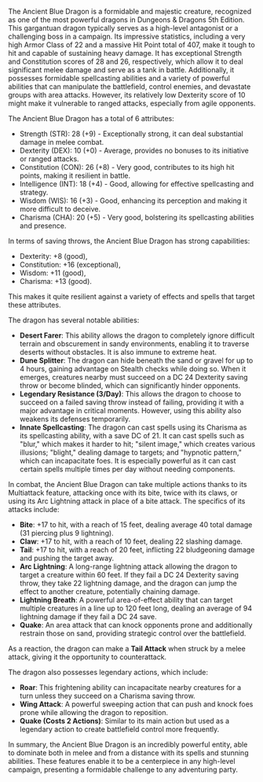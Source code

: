 The Ancient Blue Dragon is a formidable and majestic creature, recognized as one of the most powerful dragons in Dungeons & Dragons 5th Edition. This gargantuan dragon typically serves as a high-level antagonist or a challenging boss in a campaign. Its impressive statistics, including a very high Armor Class of 22 and a massive Hit Point total of 407, make it tough to hit and capable of sustaining heavy damage. It has exceptional Strength and Constitution scores of 28 and 26, respectively, which allow it to deal significant melee damage and serve as a tank in battle. Additionally, it possesses formidable spellcasting abilities and a variety of powerful abilities that can manipulate the battlefield, control enemies, and devastate groups with area attacks. However, its relatively low Dexterity score of 10 might make it vulnerable to ranged attacks, especially from agile opponents.

The Ancient Blue Dragon has a total of 6 attributes: 
- Strength (STR): 28 (+9) - Exceptionally strong, it can deal substantial damage in melee combat. 
- Dexterity (DEX): 10 (+0) - Average, provides no bonuses to its initiative or ranged attacks. 
- Constitution (CON): 26 (+8) - Very good, contributes to its high hit points, making it resilient in battle. 
- Intelligence (INT): 18 (+4) - Good, allowing for effective spellcasting and strategy. 
- Wisdom (WIS): 16 (+3) - Good, enhancing its perception and making it more difficult to deceive. 
- Charisma (CHA): 20 (+5) - Very good, bolstering its spellcasting abilities and presence.

In terms of saving throws, the Ancient Blue Dragon has strong capabilities:
- Dexterity: +8 (good), 
- Constitution: +16 (exceptional), 
- Wisdom: +11 (good), 
- Charisma: +13 (good). 

This makes it quite resilient against a variety of effects and spells that target these attributes.

The dragon has several notable abilities:
- **Desert Farer**: This ability allows the dragon to completely ignore difficult terrain and obscurement in sandy environments, enabling it to traverse deserts without obstacles. It is also immune to extreme heat.
- **Dune Splitter**: The dragon can hide beneath the sand or gravel for up to 4 hours, gaining advantage on Stealth checks while doing so. When it emerges, creatures nearby must succeed on a DC 24 Dexterity saving throw or become blinded, which can significantly hinder opponents.
- **Legendary Resistance (3/Day)**: This allows the dragon to choose to succeed on a failed saving throw instead of failing, providing it with a major advantage in critical moments. However, using this ability also weakens its defenses temporarily.
- **Innate Spellcasting**: The dragon can cast spells using its Charisma as its spellcasting ability, with a save DC of 21. It can cast spells such as "blur," which makes it harder to hit; "silent image," which creates various illusions; "blight," dealing damage to targets; and "hypnotic pattern," which can incapacitate foes. It is especially powerful as it can cast certain spells multiple times per day without needing components.

In combat, the Ancient Blue Dragon can take multiple actions thanks to its Multiattack feature, attacking once with its bite, twice with its claws, or using its Arc Lightning attack in place of a bite attack. The specifics of its attacks include:
- **Bite**: +17 to hit, with a reach of 15 feet, dealing average 40 total damage (31 piercing plus 9 lightning).
- **Claw**: +17 to hit, with a reach of 10 feet, dealing 22 slashing damage.
- **Tail**: +17 to hit, with a reach of 20 feet, inflicting 22 bludgeoning damage and pushing the target away.
- **Arc Lightning**: A long-range lightning attack allowing the dragon to target a creature within 60 feet. If they fail a DC 24 Dexterity saving throw, they take 22 lightning damage, and the dragon can jump the effect to another creature, potentially chaining damage.
- **Lightning Breath**: A powerful area-of-effect ability that can target multiple creatures in a line up to 120 feet long, dealing an average of 94 lightning damage if they fail a DC 24 save.
- **Quake**: An area attack that can knock opponents prone and additionally restrain those on sand, providing strategic control over the battlefield.

As a reaction, the dragon can make a **Tail Attack** when struck by a melee attack, giving it the opportunity to counterattack.

The dragon also possesses legendary actions, which include:
- **Roar**: This frightening ability can incapacitate nearby creatures for a turn unless they succeed on a Charisma saving throw.
- **Wing Attack**: A powerful sweeping action that can push and knock foes prone while allowing the dragon to reposition.
- **Quake (Costs 2 Actions)**: Similar to its main action but used as a legendary action to create battlefield control more frequently. 

In summary, the Ancient Blue Dragon is an incredibly powerful entity, able to dominate both in melee and from a distance with its spells and stunning abilities. These features enable it to be a centerpiece in any high-level campaign, presenting a formidable challenge to any adventuring party.
